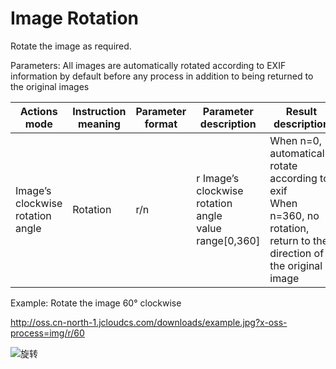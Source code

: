 # Image Rotation

Rotate the image as required.

Parameters:
All images are automatically rotated according to EXIF information by default before any process in addition to being returned to the original images

|Actions mode|Instruction meaning|Parameter format|Parameter description|Result description|
|-|-|-|-|-|
|Image’s clockwise rotation angle|Rotation|r/n|r Image’s clockwise rotation angle<br>value range[0,360]|When n=0, automatically rotate according to exif<br>When n=360, no rotation, return to the direction of the original image|

Example: Rotate the image 60° clockwise

http://oss.cn-north-1.jcloudcs.com/downloads/example.jpg?x-oss-process=img/r/60

![旋转](https://github.com/jdcloudcom/cn/blob/edit/image/Object-Storage-Service/OSS-059.jpg)
